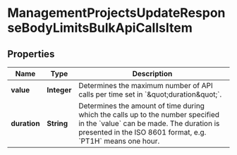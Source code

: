 

# ManagementProjectsUpdateResponseBodyLimitsBulkApiCallsItem



## Properties

| Name | Type | Description |
|------------ | ------------- | ------------- |
|**value** | **Integer** | Determines the maximum number of API calls per time set in &#x60;\&quot;duration\&quot;&#x60;. |
|**duration** | **String** | Determines the amount of time during which the calls up to the number specified in the &#x60;value&#x60; can be made. The duration is presented in the ISO 8601 format, e.g. &#x60;PT1H&#x60; means one hour. |



